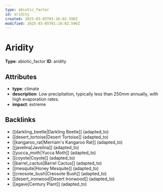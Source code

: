 ```yaml
---
type: abiotic_factor
id: aridity
created: 2025-03-05T01:16:02.596Z
modified: 2025-03-05T01:16:02.596Z
---
```


# Aridity

**Type**: abiotic_factor
**ID**: aridity

## Attributes

- **type**: climate
- **description**: Low precipitation, typically less than 250mm annually, with high evaporation rates.
- **impact**: extreme

## Backlinks

- [[darkling_beetle|Darkling Beetle]] (adapted_to)
- [[desert_tortoise|Desert Tortoise]] (adapted_to)
- [[kangaroo_rat|Merriam's Kangaroo Rat]] (adapted_to)
- [[javelina|Javelina]] (adapted_to)
- [[yucca_moth|Yucca Moth]] (adapted_to)
- [[coyote|Coyote]] (adapted_to)
- [[barrel_cactus|Barrel Cactus]] (adapted_to)
- [[mesquite|Honey Mesquite]] (adapted_to)
- [[creosote_bush|Creosote Bush]] (adapted_to)
- [[desert_ironwood|Desert Ironwood]] (adapted_to)
- [[agave|Century Plant]] (adapted_to)

